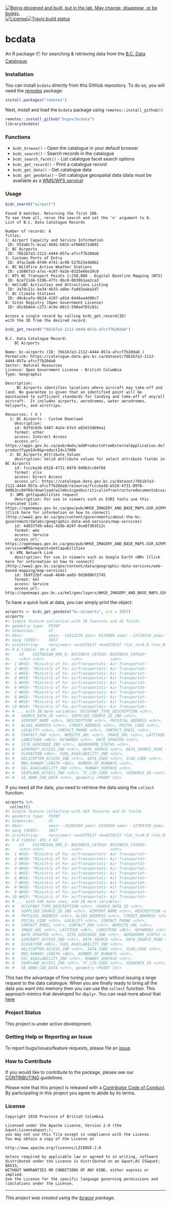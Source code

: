 
<!--
Copyright 2018 Province of British Columbia

Licensed under the Apache License, Version 2.0 (the "License");
you may not use this file except in compliance with the License.
You may obtain a copy of the License at

http://www.apache.org/licenses/LICENSE-2.0

Unless required by applicable law or agreed to in writing, software distributed under the License is distributed on an "AS IS" BASIS,
WITHOUT WARRANTIES OR CONDITIONS OF ANY KIND, either express or implied.
See the License for the specific language governing permissions and limitations under the License.
-->
<a id="devex-badge" rel="Exploration" href="https://github.com/BCDevExchange/assets/blob/master/README.md"><img alt="Being designed and built, but in the lab. May change, disappear, or be buggy." style="border-width:0" src="https://assets.bcdevexchange.org/images/badges/exploration.svg" title="Being designed and built, but in the lab. May change, disappear, or be buggy." /></a>[![License](https://img.shields.io/badge/License-Apache%202.0-blue.svg)](https://opensource.org/licenses/Apache-2.0)[![Travis build status](https://travis-ci.org/bcgov/bcdata.svg?branch=master)](https://travis-ci.org/bcgov/bcdata)

bcdata
======

An R package 📦 for searching & retrieving data from the [B.C. Data Catalogue](https://catalogue.data.gov.bc.ca).

### Installation

You can install `bcdata` directly from this GitHub repository. To do so, you will need the [remotes](https://cran.r-project.org/package=remotes) package:

``` r
install.packages("remotes")
```

Next, install and load the `bcdata` package using `remotes::install_github()`:

``` r
remotes::install_github("bcgov/bcdata")
library(bcdata)
```

### Functions

-   `bcdc_browse()` - Open the catalogue in your default browser
-   `bcdc_search()` - Search records in the catalogue
-   `bcdc_search_facet()` - List catalogue facet search options
-   `bcdc_get_record()` - Print a catalogue record
-   `bcdc_get_data()` - Get catalogue data
-   `bcdc_get_geodata()` - Get catalogue geospatial data (data must be available as a [WMS/WFS service](https://www2.gov.bc.ca/gov/content?id=95D78D544B244F34B89223EF069DF74E))

### Usage

``` r
bcdc_search("airport")
```

    Found 8 matches. Returning the first 100.
    To see them all, rerun the search and set the 'n' argument to 8.
    List of B.C. Data Catalogue Records

    Number of records: 8
    Titles:
    1: Airport Capacity and Service Information
     ID: 553a8c7c-bca2-4b92-b925-ef6085724092
    2: BC Airports
     ID: 76b1b7a3-2112-4444-857a-afccf7b20da8
    3: Customs Ports of Entry
     ID: 4fac3ad6-8749-4741-ac98-527b23e4b0b2
    4: BC Wildfire Active Weather Stations
     ID: c16867a3-a7ac-4c07-9a3e-0325e66e29c0
    5: NTS BC Transport Points 1:250,000 - Digital Baseline Mapping (NTS)
     ID: 6ce711d4-5196-47fc-9bc0-0839b1aa2ca3
    6: HelloBC Activities and Attractions Listing
     ID: 3a7dc21c-be34-4b33-adbe-fadd3aaba2d7
    7: BC Climate Stations
     ID: d9c6cafe-0b24-4197-a91d-8448aa4d98c7
    8: Sites Registry (Open Government License)
     ID: d5c6b8ed-c272-4c9e-8813-590a47b5c01c 

    Access a single record by calling bcdc_get_record(ID)
    with the ID from the desired record.

``` r
bcdc_get_record("76b1b7a3-2112-4444-857a-afccf7b20da8")
```

    B.C. Data Catalogue Record:
        BC Airports 

    Name: bc-airports (ID: 76b1b7a3-2112-4444-857a-afccf7b20da8 )
    Permalink: https://catalogue.data.gov.bc.ca/dataset/76b1b7a3-2112-4444-857a-afccf7b20da8
    Sector: Natural Resources
    Licence: Open Government License - British Columbia
    Type: Geographic 

    Description:
         BC Airports identifies locations where aircraft may take-off and land. No guarantee is given that an identified point will be maintained to sufficient standards for landing and take-off of any/all aircraft.  It includes airports, aerodromes, water aerodromes, heliports, and airstrips. 

    Resources: ( 4 )
      1: BC Airports - Custom Download
        description:  
        id: 03fdc03b-5487-4a2e-b7e3-a82e53db9ea1 
        format: other 
        access: Indirect Access 
        access_url: https://apps.gov.bc.ca/pub/dwds/addProductsFromExternalApplication.do?productTypeId=0&productId=17006 
      2: BC_Airports_Attribute_Values
        description: Valid attribute values for select attribute fields in BC Airports 
        id: fcccba36-b528-4731-8978-940b3cc04f69 
        format: xlsx 
        access: Direct Access 
        access_url: https://catalogue.data.gov.bc.ca/dataset/76b1b7a3-2112-4444-857a-afccf7b20da8/resource/fcccba36-b528-4731-8978-940b3cc04f69/download/wilmbvicgeobccriticalinfrastructuredocumentsbcairportsattributevalues.xlsx 
      3: WMS getCapabilities request
        description: For use in viewers such as ESRI tools use this truncated link: https://openmaps.gov.bc.ca/geo/pub/WHSE_IMAGERY_AND_BASE_MAPS.GSR_AIRPORTS_SVW/ows? [Click here for information on how to connect](http://www2.gov.bc.ca/gov/content/governments/about-the-bc-government/databc/geographic-data-and-services/map-services) 
        id: 4d0377d9-e8a1-429b-824f-0ce8f363512c 
        format: wms 
        access: Service 
        access_url: https://openmaps.gov.bc.ca/geo/pub/WHSE_IMAGERY_AND_BASE_MAPS.GSR_AIRPORTS_SVW/ows?service=WMS&request=GetCapabilities 
      4: KML Network Link
        description: For use in viewers such as Google Earth <BR> [Click here for information on how to connect](http://www2.gov.bc.ca/gov/content/data/geographic-data-services/web-based-mapping/map-services) 
        id: 5b9f22bf-eaa6-4640-ae65-9d3600672745 
        format: kml 
        access: Service 
        access_url: http://openmaps.gov.bc.ca/kml/geo/layers/WHSE_IMAGERY_AND_BASE_MAPS.GSR_AIRPORTS_SVW_loader.kml 

To have a quick look at data, you can simply print the object:

``` r
airports <- bcdc_get_geodata("bc-airports", crs = 3857)
airports
#> Simple feature collection with 10 features and 41 fields
#> geometry type:  POINT
#> dimension:      XY
#> bbox:           xmin: -14313270 ymin: 6176688 xmax: -13728510 ymax: 7259410
#> epsg (SRID):    3857
#> proj4string:    +proj=merc +a=6378137 +b=6378137 +lat_ts=0.0 +lon_0=0.0 +x_0=0.0 +y_0=0 +k=1.0 +units=m +nadgrids=@null +wktext +no_defs
#> # A tibble: 10 x 42
#>    id    CUSTODIAN_ORG_D~ BUSINESS_CATEGO~ BUSINESS_CATEGO~
#>    <chr> <chr>            <chr>            <chr>           
#>  1 WHSE~ "Ministry of Fo~ airTransportati~ Air Transportat~
#>  2 WHSE~ "Ministry of Fo~ airTransportati~ Air Transportat~
#>  3 WHSE~ "Ministry of Fo~ airTransportati~ Air Transportat~
#>  4 WHSE~ "Ministry of Fo~ airTransportati~ Air Transportat~
#>  5 WHSE~ "Ministry of Fo~ airTransportati~ Air Transportat~
#>  6 WHSE~ "Ministry of Fo~ airTransportati~ Air Transportat~
#>  7 WHSE~ "Ministry of Fo~ airTransportati~ Air Transportat~
#>  8 WHSE~ "Ministry of Fo~ airTransportati~ Air Transportat~
#>  9 WHSE~ "Ministry of Fo~ airTransportati~ Air Transportat~
#> 10 WHSE~ "Ministry of Fo~ airTransportati~ Air Transportat~
#> # ... with 38 more variables: OCCUPANT_TYPE_DESCRIPTION <chr>,
#> #   SOURCE_DATA_ID <chr>, SUPPLIED_SOURCE_ID_IND <chr>,
#> #   AIRPORT_NAME <chr>, DESCRIPTION <chr>, PHYSICAL_ADDRESS <chr>,
#> #   ALIAS_ADDRESS <chr>, STREET_ADDRESS <chr>, POSTAL_CODE <chr>,
#> #   LOCALITY <chr>, CONTACT_PHONE <chr>, CONTACT_EMAIL <chr>,
#> #   CONTACT_FAX <chr>, WEBSITE_URL <chr>, IMAGE_URL <chr>, LATITUDE <dbl>,
#> #   LONGITUDE <dbl>, KEYWORDS <chr>, DATE_UPDATED <chr>,
#> #   SITE_GEOCODED_IND <chr>, AERODROME_STATUS <chr>,
#> #   AIRCRAFT_ACCESS_IND <chr>, DATA_SOURCE <chr>, DATA_SOURCE_YEAR <chr>,
#> #   ELEVATION <dbl>, FUEL_AVAILABILITY_IND <chr>,
#> #   HELICOPTER_ACCESS_IND <chr>, IATA_CODE <chr>, ICAO_CODE <chr>,
#> #   MAX_RUNWAY_LENGTH <dbl>, NUMBER_OF_RUNWAYS <int>,
#> #   OIL_AVAILABILITY_IND <chr>, RUNWAY_SURFACE <chr>,
#> #   SEAPLANE_ACCESS_IND <chr>, TC_LID_CODE <chr>, SEQUENCE_ID <int>,
#> #   SE_ANNO_CAD_DATA <chr>, geometry <POINT [m]>
```

If you need all the data, you need to retrieve the data using the `collect` function:

``` r
airports %>% 
  collect()
#> Simple feature collection with 455 features and 41 fields
#> geometry type:  POINT
#> dimension:      XY
#> bbox:           xmin: -15204360 ymin: 6156650 xmax: -12788750 ymax: 8352148
#> epsg (SRID):    3857
#> proj4string:    +proj=merc +a=6378137 +b=6378137 +lat_ts=0.0 +lon_0=0.0 +x_0=0.0 +y_0=0 +k=1.0 +units=m +nadgrids=@null +wktext +no_defs
#> # A tibble: 455 x 42
#>    id    CUSTODIAN_ORG_D~ BUSINESS_CATEGO~ BUSINESS_CATEGO~
#>    <chr> <chr>            <chr>            <chr>           
#>  1 WHSE~ "Ministry of Fo~ airTransportati~ Air Transportat~
#>  2 WHSE~ "Ministry of Fo~ airTransportati~ Air Transportat~
#>  3 WHSE~ "Ministry of Fo~ airTransportati~ Air Transportat~
#>  4 WHSE~ "Ministry of Fo~ airTransportati~ Air Transportat~
#>  5 WHSE~ "Ministry of Fo~ airTransportati~ Air Transportat~
#>  6 WHSE~ "Ministry of Fo~ airTransportati~ Air Transportat~
#>  7 WHSE~ "Ministry of Fo~ airTransportati~ Air Transportat~
#>  8 WHSE~ "Ministry of Fo~ airTransportati~ Air Transportat~
#>  9 WHSE~ "Ministry of Fo~ airTransportati~ Air Transportat~
#> 10 WHSE~ "Ministry of Fo~ airTransportati~ Air Transportat~
#> # ... with 445 more rows, and 38 more variables:
#> #   OCCUPANT_TYPE_DESCRIPTION <chr>, SOURCE_DATA_ID <chr>,
#> #   SUPPLIED_SOURCE_ID_IND <chr>, AIRPORT_NAME <chr>, DESCRIPTION <chr>,
#> #   PHYSICAL_ADDRESS <chr>, ALIAS_ADDRESS <chr>, STREET_ADDRESS <chr>,
#> #   POSTAL_CODE <chr>, LOCALITY <chr>, CONTACT_PHONE <chr>,
#> #   CONTACT_EMAIL <chr>, CONTACT_FAX <chr>, WEBSITE_URL <chr>,
#> #   IMAGE_URL <chr>, LATITUDE <dbl>, LONGITUDE <dbl>, KEYWORDS <chr>,
#> #   DATE_UPDATED <chr>, SITE_GEOCODED_IND <chr>, AERODROME_STATUS <chr>,
#> #   AIRCRAFT_ACCESS_IND <chr>, DATA_SOURCE <chr>, DATA_SOURCE_YEAR <chr>,
#> #   ELEVATION <dbl>, FUEL_AVAILABILITY_IND <chr>,
#> #   HELICOPTER_ACCESS_IND <chr>, IATA_CODE <chr>, ICAO_CODE <chr>,
#> #   MAX_RUNWAY_LENGTH <dbl>, NUMBER_OF_RUNWAYS <int>,
#> #   OIL_AVAILABILITY_IND <chr>, RUNWAY_SURFACE <chr>,
#> #   SEAPLANE_ACCESS_IND <chr>, TC_LID_CODE <chr>, SEQUENCE_ID <int>,
#> #   SE_ANNO_CAD_DATA <chr>, geometry <POINT [m]>
```

This has the advantage of fine tuning your query without issuing a large request to the data catalogue. When you are finally ready to bring all the data you want into memory then you can use the `collect` function. This approach mimics that developed for `dbplyr`. You can read more about that [here](https://cran.r-project.org/web/packages/dbplyr/vignettes/dbplyr.html)

### Project Status

This project is under active development.

### Getting Help or Reporting an Issue

To report bugs/issues/feature requests, please file an [issue](https://github.com/bcgov/bcdata/issues/).

### How to Contribute

If you would like to contribute to the package, please see our [CONTRIBUTING](CONTRIBUTING.md) guidelines.

Please note that this project is released with a [Contributor Code of Conduct](CODE_OF_CONDUCT.md). By participating in this project you agree to abide by its terms.

### License

    Copyright 2018 Province of British Columbia

    Licensed under the Apache License, Version 2.0 (the &quot;License&quot;);
    you may not use this file except in compliance with the License.
    You may obtain a copy of the License at

    http://www.apache.org/licenses/LICENSE-2.0

    Unless required by applicable law or agreed to in writing, software distributed under the License is distributed on an &quot;AS IS&quot; BASIS,
    WITHOUT WARRANTIES OR CONDITIONS OF ANY KIND, either express or implied.
    See the License for the specific language governing permissions and limitations under the License.

------------------------------------------------------------------------

*This project was created using the [bcgovr](https://github.com/bcgov/bcgovr) package.*

